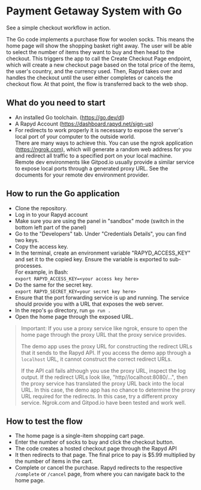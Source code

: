 # Payment Getaway System with Go

See a simple checkout workflow in action.

The Go code implements a purchase flow for woolen socks.
This means the home page will show the shopping basket right away. The user will be able to select the number of items they want to buy and then head to the checkout. This triggers the app to call the Create Checkout Page endpoint, which will create a new checkout page based on the total price of the items, the user's country, and the currency used.
Then, Rapyd takes over and handles the checkout until the user either completes or cancels the checkout flow. At that point, the flow is transferred back to the web shop.

## What do you need to start

- An installed Go toolchain. (https://go.dev/dl)
- A Rapyd Account (https://dashboard.rapyd.net/sign-up)
- For redirects to work properly it is necessary to expose the server's local port of your computer to the outside world. \
  There are many ways to achieve this. You can use the ngrok application (https://ngrok.com), which will generate a random web address for you and redirect all traffic to a specified port on your local machine. \
  Remote dev environments like Gitpod.io usually provide a similar service to expose local ports through a generated proxy URL. See the documents for your remote dev environment provider.

## How to run the Go application

- Clone the repository.
- Log in to your Rapyd account
- Make sure you are using the panel in "sandbox" mode (switch in the bottom left part of the panel)
- Go to the "Developers" tab. Under "Credentials Details", you can find two keys.
- Copy the access key.
- In the terminal, create an environment variable "RAPYD_ACCESS_KEY" and set it to the copied key. Ensure the variable is exported to sub-processes.\
   For example, in Bash:\
   `export RAPYD_ACCESS_KEY=<your access key here>`
- Do the same for the secret key.\
   `export RAPYD_SECRET_KEY=your secret key here>`
- Ensure that the port forwarding service is up and running. The service should provide you with a URL that exposes the web server.
- In the repo's `go` directory, run `go run .`
- Open the home page through the exposed URL.

> Important: If you use a proxy service like ngrok, ensure to open the home page through the proxy URL that the proxy service provides.
>
> The demo app uses the proxy URL for constructing the redirect URLs that it sends to the Rapyd API. If you access the demo app through a `localhost` URL, it cannot construct the correct redirect URLs.
>
> If the API call fails although you use the proxy URL, inspect the log output. If the redirect URLs look like, "http//localhost:8080/...", then the proxy service has translated the proxy URL back into the local URL. In this case, the demo app has no chance to determine the proxy URL required for the redirects. In this case, try a different proxy service. Ngrok.com and Gitpod.io have been tested and work well.

## How to test the flow

- The home page is a single-item shopping cart page.
- Enter the number of socks to buy and click the checkout button.
- The code creates a hosted checkout page through the Rapyd API
- It then redirects to that page. The final price to pay is $5.99 multiplied by the number of items in the cart.
- Complete or cancel the purchase. Rapyd redirects to the respective `/complete` or `/cancel` page, from where you can navigate back to the home page.
